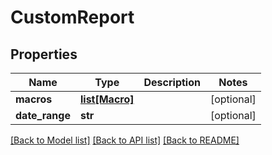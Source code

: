 # CustomReport

## Properties
Name | Type | Description | Notes
------------ | ------------- | ------------- | -------------
**macros** | [**list[Macro]**](Macro.md) |  | [optional] 
**date_range** | **str** |  | [optional] 

[[Back to Model list]](../README.md#documentation-for-models) [[Back to API list]](../README.md#documentation-for-api-endpoints) [[Back to README]](../README.md)

